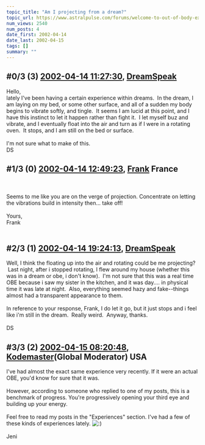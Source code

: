 ```yaml
---
topic_title: "Am I projecting from a dream?"
topic_url: https://www.astralpulse.com/forums/welcome-to-out-of-body-experiences!/am-i-projecting-from-a-dream
num_views: 2540
num_posts: 4
date_first: 2002-04-14
date_last: 2002-04-15
tags: []
summary: ""
---
```


## \#0/3 (3) [2002-04-14 11:27:30](https://www.astralpulse.com/forums/index.php?msg=116413), [DreamSpeak](https://www.astralpulse.com/forums/profile/?u=184)  ##
<section>
Hello,
<br>
lately I've been having a certain experience within dreams.  In the dream, I am laying on my bed, or some other surface, and all of a sudden my body begins to vibrate softly, and tingle.  It seems I am lucid at this point, and I have this instinct to let it happen rather than fight it.  I let myself buz and vibrate, and I eventually float into the air and turn as if I were in a rotating oven.  It stops, and I am still on the bed or surface.
<br>
<br>
I'm not sure what to make of this.
<br>
DS
</section>

## \#1/3 (0) [2002-04-14 12:49:23](https://www.astralpulse.com/forums/index.php?msg=3540), [Frank](https://www.astralpulse.com/forums/profile/?u=359) France ##
<section>
<br>
<br>
Seems to me like you are on the verge of projection. Concentrate on letting the vibrations build in intensity then... take off!
<br>
<br>
Yours,
<br>
Frank
<br>
<br>
</section>

## \#2/3 (1) [2002-04-14 19:24:13](https://www.astralpulse.com/forums/index.php?msg=3561), [DreamSpeak](https://www.astralpulse.com/forums/profile/?u=184)  ##
<section>
Well, I think the floating up into the air and rotating could be me projecting?  Last night, after i stopped rotating, I flew around my house (whether this was in a dream or obe, i don't know).  I'm not sure that this was a real time OBE because i saw my sister in the kitchen, and it was day.... in physical time it was late at night.  Also, everything seemed hazy and fake--things almost had a transparent appearance to them.
<br>
<br>
In reference to your response, Frank, I do let it go, but it just stops and i feel like i'm still in the dream.  Really weird.  Anyway, thanks.
<br>
<br>
DS
</section>

## \#3/3 (2) [2002-04-15 08:20:48](https://www.astralpulse.com/forums/index.php?msg=3592), [Kodemaster](https://www.astralpulse.com/forums/profile/?u=426)(Global Moderator) USA ##
<section>
I've had almost the exact same experience very recently. If it were an actual OBE, you'd know for sure that it was.
<br>
<br>
However, according to someone who replied to one of my posts, this is a benchmark of progress. You're progressively opening your third eye and building up your energy.
<br>
<br>
Feel free to read my posts in the "Experiences" section. I've had a few of these kinds of experiences lately.
<img alt=":)" class="smiley" src="https://www.astralpulse.com/forums/Smileys/fugue/smiley.png" title="Smiley"/>
<br>
<br>
Jeni
<br>
<br>
</section>